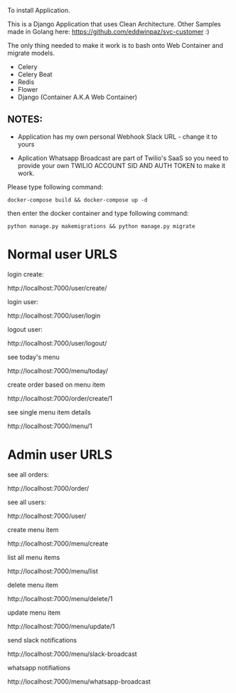 To install Application.

This is a Django Application that uses Clean Architecture. Other Samples made in Golang here:  https://github.com/eddwinpaz/svc-customer :)

The only thing needed to make it work is to bash onto Web Container and migrate models.
- Celery
- Celery Beat
- Redis
- Flower
- Django (Container A.K.A Web Container)

## NOTES: 
- Application has my own personal Webhook Slack URL - change it to yours

- Aplication Whatsapp Broadcast are part of Twilio's SaaS so you need to provide
your own TWILIO ACCOUNT SID AND AUTH TOKEN to make it work.


Please type following command:

```
docker-compose build && docker-compose up -d
```

then enter the docker container and type following command:

```
python manage.py makemigrations && python manage.py migrate
```

# Normal user URLS

login create:

http://localhost:7000/user/create/

login user:

http://localhost:7000/user/login

logout user:

http://localhost:7000/user/logout/

see today's menu

http://localhost:7000/menu/today/

create order based on menu item

http://localhost:7000/order/create/1

see single menu item details

http://localhost:7000/menu/1

# Admin user URLS

see all orders:

http://localhost:7000/order/

see all users:

http://localhost:7000/user/

create menu item

http://localhost:7000/menu/create

list all menu items

http://localhost:7000/menu/list

delete menu item

http://localhost:7000/menu/delete/1

update menu item

http://localhost:7000/menu/update/1

send slack notifications

http://localhost:7000/menu/slack-broadcast

whatsapp notifiations

http://localhost:7000/menu/whatsapp-broadcast
